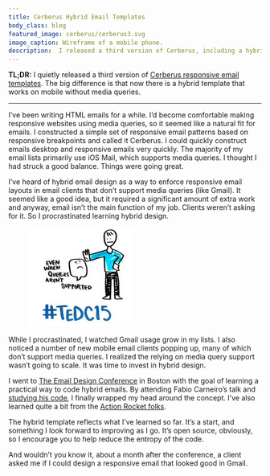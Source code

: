 ```yaml
---
title: Cerberus Hybrid Email Templates
body_class: blog
featured_image: cerberus/cerberus3.svg
image_caption: Wireframe of a mobile phone.
description:  I released a third version of Cerberus, including a hybrid template.
---
```


**TL;DR:** I quietly released a third version of [Cerberus responsive email templates](https://github.com/TedGoas/Cerberus). The big difference is that now there is a hybrid template that works on mobile without media queries.

<hr role="presentation" aria-role="hidden" class="hr-sm">

I’ve been writing HTML emails for a while. I’d become comfortable making responsive websites using media queries, so it seemed like a natural fit for emails. I constructed a simple set of responsive email patterns based on responsive breakpoints and called it Cerberus. I could quickly construct emails desktop and responsive emails very quickly. The majority of my email lists primarily use iOS Mail, which supports media queries. I thought I had struck a good balance. Things were going great.

I’ve heard of hybrid email design as a way to enforce responsive email layouts in email clients that don’t support media queries (like Gmail). It seemed like a good idea, but it required a significant amount of extra work and anyway, email isn’t the main function of my job. Clients weren’t asking for it. So I procrastinated learning hybrid design.

<figure class="bg-white p-8 w-64 max-w-full rounded">
	<img src="/images/blog/cerberus/no-media-queries.jpg" alt="No media queries allowed. Cartoon." width="210" height="198">
</figure>

While I procrastinated, I watched Gmail usage grow in my lists. I also noticed a number of new mobile email clients popping up, many of which don’t support media queries. I realized the relying on media query support wasn’t going to scale. It was time to invest in hybrid design.

I went to [The Email Design Conference](https://litmus.com/conference) in Boston with the goal of learning a practical way to code hybrid emails. By attending Fabio Carneiro’s talk and [studying his code](https://github.com/fcarneiro/tedc15_template), I finally wrapped my head around the concept. I’ve also learned quite a bit from the [Action Rocket folks](http://labs.actionrocket.co/the-hybrid-coding-approach).

The hybrid template reflects what I’ve learned so far. It’s a start, and something I look forward to improving as I go. It’s open source, obviously, so I encourage you to help reduce the entropy of the code.

And wouldn’t you know it, about a month after the conference, a client asked me if I could design a responsive email that looked good in Gmail.

